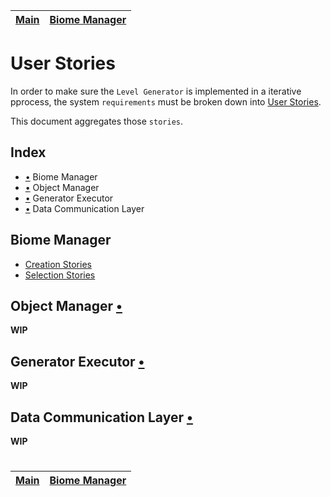 | [Main](../README.md) | [Biome Manager](biome_manager.md) |
| -------------------- | --------------------------------- |

# User Stories

In order to make sure the `Level Generator` is implemented in a iterative pprocess, the system `requirements` must be broken down into [User Stories](https://en.wikipedia.org/wiki/User_story).

This document aggregates those `stories`.

## Index

- [•](#biome-manager) Biome Manager
- [•](#object-manager-) Object Manager
- [•](#generator-executor-) Generator Executor
- [•](#data-communication-layer-) Data Communication Layer

## Biome Manager

- [Creation Stories](biome_manager/creation.md)
- [Selection Stories](biome_manager/selection.md)

## Object Manager [•](object_manager.md)

**WIP**

## Generator Executor [•](generator_executor.md)

**WIP**

## Data Communication Layer [•](data_communication_layer.md)

**WIP**

#

| [Main](../README.md) | [Biome Manager](biome_manager.md) |
| -------------------- | --------------------------------- |
